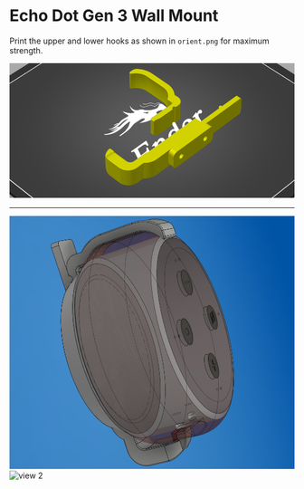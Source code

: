 # Echo Dot Gen 3 Wall Mount

Print the upper and lower hooks as shown in `orient.png` for maximum strength.

![print orientation](https://raw.githubusercontent.com/opcow/echo-dot-gen-3-wall-mount/main/orient.png)

---
![view 1](https://raw.githubusercontent.com/opcow/echo-dot-gen-3-wall-mount/main/view-1.png)
![view 2](https://raw.githubusercontent.com/opcow/echo-dot-gen-3-wall-mount/main/view-2.png)

